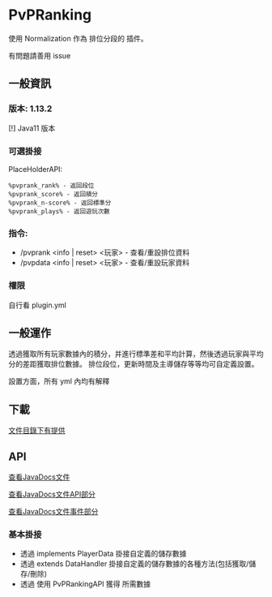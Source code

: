 # PvPRanking

使用 Normalization 作為 排位分段的 插件。

有問題請善用 issue
## 一般資訊

### 版本: 1.13.2
[!] Java11 版本

### 可選掛接
PlaceHolderAPI:

    %pvprank_rank% - 返回段位
    %pvprank_score% - 返回積分
    %pvprank_n-score% - 返回標準分
    %pvprank_plays% - 返回遊玩次數


### 指令:
  - /pvprank <info | reset> <玩家> - 查看/重設排位資料
 - /pvpdata <info | reset> <玩家> - 查看/重設玩家資料

### 權限
 自行看 plugin.yml

## 一般運作
透過獲取所有玩家數據內的積分，并進行標準差和平均計算，然後透過玩家與平均分的差距獲取排位數據。
排位段位，更新時間及主導儲存等等均可自定義設置。

設置方面，所有 yml 內均有解釋


## 下載
[文件目錄下有提供](/PvPRanking.jar)

## API 

[查看JavaDocs文件](https://free-mc-plugins.github.io/PvPRanking)

[查看JavaDocs文件API部分](https://free-mc-plugins.github.io/PvPRanking/com/ericlam/mc/ranking/api/package-summary.html)

[查看JavaDocs文件事件部分](https://free-mc-plugins.github.io/PvPRanking/com/ericlam/mc/ranking/bukkit/event/package-summary.html)

### 基本掛接
- 透過 implements PlayerData 掛接自定義的儲存數據
- 透過 extends DataHandler 掛接自定義的儲存數據的各種方法(包括獲取/儲存/刪除)
- 透過 使用 PvPRankingAPI 獲得 所需數據
